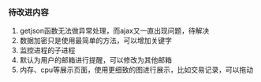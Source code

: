 ### 待改进内容

1. getjson函数无法做异常处理，而ajax又一直出现问题，待解决
2. 数据加密只是使用最简单的方法，可以增加关键字
3. 监控进程的子进程
4. 默认为用户的邮箱进行提醒，可以修改为其他邮箱
5. 内存、cpu等展示页面，使用更细致的图进行展示，比如交易记录，可以拖动


